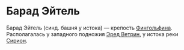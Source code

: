 # Барад Эйтель

Барад Эйтель (синд. башня у истока) — крепость
[Фингольфина](Личности/Фингольфин.md). Располагалась у западного подножия
[Эред Ветрин](Эред%20Ветрин.md), у истока реки [Сирион](Сирион.md).
